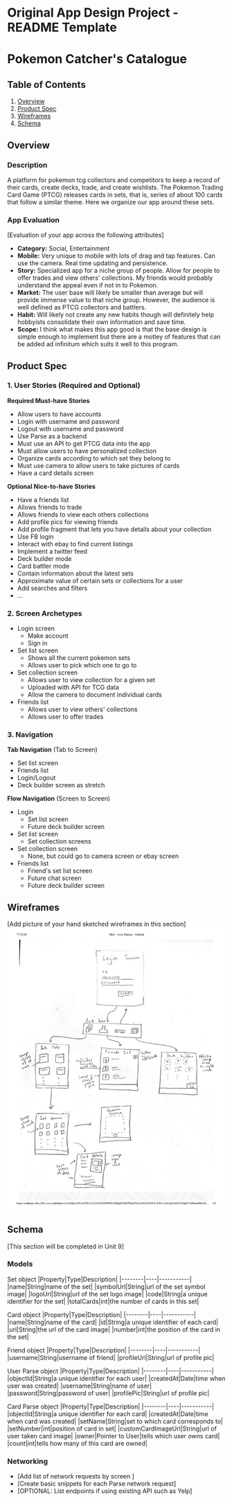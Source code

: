Original App Design Project - README Template
===

# Pokemon Catcher's Catalogue

## Table of Contents
1. [Overview](#Overview)
1. [Product Spec](#Product-Spec)
1. [Wireframes](#Wireframes)
2. [Schema](#Schema)

## Overview
### Description
A platform for pokemon tcg collectors and competitors to keep a record of their cards, create decks, trade, and create wishlists. The Pokemon Trading Card Game (PTCG) releases cards in sets, that is, series of about 100 cards that follow a similar theme. Here we organize our app around these sets.

### App Evaluation
[Evaluation of your app across the following attributes]
- **Category:** Social, Entertainment
- **Mobile:** Very unique to mobile with lots of drag and tap features. Can use the camera. Real time updating and persistence.
- **Story:** Specialized app for a niche group of people. Allow for people to offer trades and view others' collections. My friends would probably understand the appeal even if not in to Pokemon.
- **Market:** The user base will likely be smaller than average but will provide immense value to that niche group. However, the audience is well defined as PTCG collectors and battlers.
- **Habit:** Will likely not create any new habits though will definitely help hobbyists consolidate their own information and save time.
- **Scope:** I think what makes this app good is that the base design is simple enough to implement but there are a motley of features that can be added ad infinitum which suits it well to this program.

## Product Spec

### 1. User Stories (Required and Optional)

**Required Must-have Stories**

* Allow users to have accounts
* Login with username and password
* Logout with username and password
* Use Parse as a backend
* Must use an API to get PTCG data into the app
* Must allow users to have personalized collection
* Organize cards according to which set they belong to
* Must use camera to allow users to take pictures of cards
* Have a card details screen

**Optional Nice-to-have Stories**

* Have a friends list
* Allows friends to trade
* Allows friends to view each others collections
* Add profile pics for viewing friends
* Add profile fragment that lets you have details about your collection
* Use FB login
* Interact with ebay to find current listings
* Implement a twitter feed
* Deck builder mode
* Card battler mode
* Contain information about the latest sets
* Approximate value of certain sets or collections for a user
* Add searches and filters
* ...

### 2. Screen Archetypes

* Login screen
   * Make account
   * Sign in
* Set list screen
   * Shows all the current pokemon sets
   * Allows user to pick which one to go to
* Set collection screen
   * Allows user to view collection for a given set
   * Uploaded with API for TCG data
   * Allow the camera to document individual cards
* Friends list
   * Allows user to view others' collections
   * Allows user to offer trades

### 3. Navigation

**Tab Navigation** (Tab to Screen)

* Set list screen
* Friends list
* Login/Logout
* Deck builder screen as stretch

**Flow Navigation** (Screen to Screen)

* Login
   * Set list screen
   * Future deck builder screen
* Set list screen
   * Set collection screens
* Set collection screen
   * None, but could go to camera screen or ebay screen
* Friends list
   * Friend's set list screen
   * Future chat screen
   * Future deck builder screen

## Wireframes
[Add picture of your hand sketched wireframes in this section]
<img src="Wireframe-1.png" width=600>

## Schema 
[This section will be completed in Unit 9]
### Models

Set object
|Property|Type|Description|
|--------|----|-----------|
|name|String|name of the set|
|symbolUrl|String|url of the set symbol image|
|logoUrl|String|url of the set logo image|
|code|String|a unique identifier for the set|
|totalCards|int|the number of cards in this set|

Card object
|Property|Type|Description|
|--------|----|-----------|
|name|String|name of the card|
|id|String|a unique identifier of each card|
|url|String|the url of the card image|
|number|int|the position of the card in the set|

Friend object
|Property|Type|Description|
|--------|----|-----------|
|username|String|username of friend|
|profileUrl|String|url of profile pic|

User Parse object
|Property|Type|Description|
|--------|----|-----------|
|objectId|String|a unique identifier for each user|
|createdAt|Date|time when user was created|
|username|String|name of user|
|password|String|password of user|
|profilePic|String|url of profile pic|

Card Parse object
|Property|Type|Description|
|--------|----|-----------|
|objectId|String|a unique identifier for each card|
|createdAt|Date|time when card was created|
|setName|String|set to which card corresponds to|
|setNumber|int|position of card in set|
|customCardImageUrl|String|url of user taken card image|
|owner|Pointer to User|tells which user owns card|
|count|int|tells how many of this card are owned|

### Networking
- [Add list of network requests by screen ]
- [Create basic snippets for each Parse network request]
- [OPTIONAL: List endpoints if using existing API such as Yelp]
